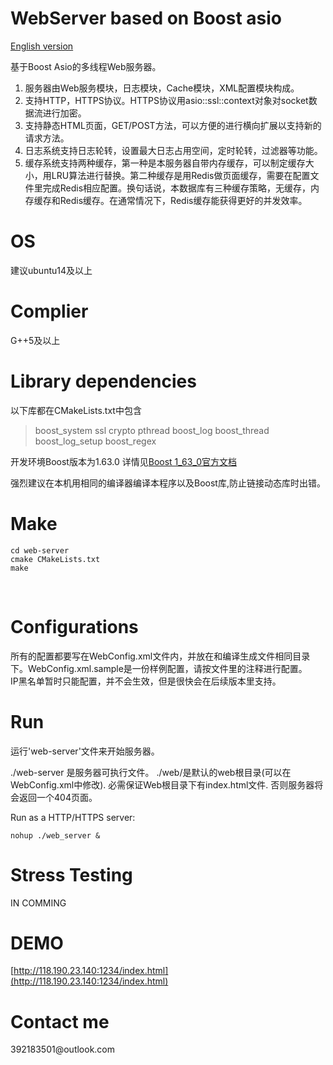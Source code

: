 <h1>WebServer based on Boost asio</h1>


[English version](https://github.com/Iridesscent/web-server/blob/master/README_en.md)

基于Boost Asio的多线程Web服务器。   

1.  服务器由Web服务模块，日志模块，Cache模块，XML配置模块构成。
2.  支持HTTP，HTTPS协议。HTTPS协议用asio::ssl::context对象对socket数据流进行加密。
3.  支持静态HTML页面，GET/POST方法，可以方便的进行横向扩展以支持新的请求方法。
4.  日志系统支持日志轮转，设置最大日志占用空间，定时轮转，过滤器等功能。
5.  缓存系统支持两种缓存，第一种是本服务器自带内存缓存，可以制定缓存大小，用LRU算法进行替换。第二种缓存是用Redis做页面缓存，需要在配置文件里完成Redis相应配置。换句话说，本数据库有三种缓存策略，无缓存，内存缓存和Redis缓存。在通常情况下，Redis缓存能获得更好的并发效率。

<h1>OS</h1>

建议ubuntu14及以上<br>

<h1>Complier</h1>

G++5及以上
<h1>Library dependencies</h1>   

以下库都在CMakeLists.txt中包含
> boost_system 
> ssl 
> crypto 
> pthread 
> boost_log 
> boost_thread 
> boost_log_setup 
> boost_regex

开发环境Boost版本为1.63.0
详情见[Boost 1_63_0官方文档](http://www.boost.org/doc/)

强烈建议在本机用相同的编译器编译本程序以及Boost库,防止链接动态库时出错。
<h1>Make</h1>

```
cd web-server
cmake CMakeLists.txt
make
```
  

<h1>Configurations</h1>   

所有的配置都要写在WebConfig.xml文件内，并放在和编译生成文件相同目录下。WebConfig.xml.sample是一份样例配置，请按文件里的注释进行配置。   
IP黑名单暂时只能配置，并不会生效，但是很快会在后续版本里支持。

<h1>Run</h1>

运行'web-server'文件来开始服务器。

./web-server 是服务器可执行文件。 ./web/是默认的web根目录(可以在WebConfig.xml中修改). 必需保证Web根目录下有index.html文件. 否则服务器将会返回一个404页面。

Run as a HTTP/HTTPS server:<br>
```
nohup ./web_server &
```
<h1>Stress Testing</h1>
IN COMMING

<h1>DEMO</h1>

[http://118.190.23.140:1234/index.html](http://118.190.23.140:1234/index.html)<br>

<h1>Contact me</h1>
392183501@outlook.com<br>
